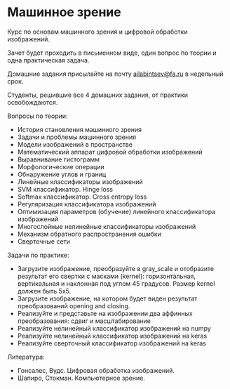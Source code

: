 # Машинное зрение 

Курс по основам машинного зрения и цифровой обработки изображений.  

Зачет будет проходить в письменном виде, один вопрос по теории и одна практическая задача.  

Домашние задания присылайте на почту ailabintsev@fa.ru в недельный срок.  

Студенты, решившие все 4 домашних задания, от практики освобождаются.  

Вопросы по теории:  
- История становления машинного зрения
- Задачи и проблемы машинного зрения
- Модели изображений в пространстве
- Математический аппарат цифровой обработки изображений
- Выравнивание гистограмм
- Морфологические операции
- Обнаружение углов и границ
- Линейные классификаторы изображений
- SVM классификатор. Hinge loss
- Softmax классификатор. Cross entropy loss
- Регуляризация классификатора изображений
- Оптимизация параметров (обучение) линейного классификатора изображений
- Многослойные нелинейные классификаторы изображений
- Механизм обратного распространения ошибки
- Сверточные сети

Задачи по практике:
- Загрузите изображение, преобразуйте в gray_scale и отобразите результат его свертки с масками (kernel): горизонтальная, вертикальная и наклонная под углом 45 градусов. Размер kernel должен быть 5х5.
- Загрузите изображение, на котором будет виден результат преобразований opening and closing.
- Реализуйте и представьте на изображении два аффинных преобразования: сдвиг и масштабирование
- Реализуйте нелинейный классификатор изображений на numpy
- Реализуйте нелинейный классификатор изображений на keras
- Реализуйте сверточный классификатор изображений на keras

Литература:  
- Гонсалес, Вудс. Цифровая обработка изображений. 
- Шапиро, Стокман. Компьютерное зрение. 
